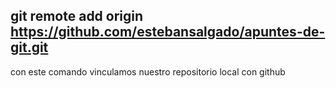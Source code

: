 ## git remote add origin https://github.com/estebansalgado/apuntes-de-git.git

con este comando vinculamos nuestro repositorio local con github